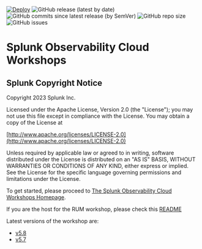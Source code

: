 [![Deploy](https://github.com/splunk/observability-workshop/actions/workflows/deploy.yml/badge.svg)](https://github.com/splunk/observability-workshop/actions/workflows/deploy.yml)
![GitHub release (latest by date)](https://img.shields.io/github/v/tag/splunk/observability-workshop)
![GitHub commits since latest release (by SemVer)](https://img.shields.io/github/commits-since/splunk/observability-workshop/latest)
![GitHub repo size](https://img.shields.io/github/repo-size/splunk/observability-workshop)
![GitHub issues](https://img.shields.io/github/issues/splunk/observability-workshop)

# Splunk Observability Cloud Workshops

## Splunk Copyright Notice

Copyright 2023 Splunk Inc.

Licensed under the Apache License, Version 2.0 (the "License"); you may not use this file except in compliance with the License. You may obtain a copy of the License at

[http://www.apache.org/licenses/LICENSE-2.0](http://www.apache.org/licenses/LICENSE-2.0)

Unless required by applicable law or agreed to in writing, software distributed under the License is distributed on an "AS IS" BASIS, WITHOUT WARRANTIES OR CONDITIONS OF ANY KIND, either express or implied. See the License for the specific language governing permissions and limitations under the License.

To get started, please proceed to [The Splunk Observability Cloud Workshops Homepage](https://splunk.github.io/observability-workshop/latest/).

If you are the host for the RUM workshop, please check this [README](https://github.com/splunk/observability-workshop/blob/main/workshop/apm/README.md)

Latest versions of the workshop are:
- [v5.8](https://splunk.github.io/observability-workshop/v5.8/)
- [v5.7](https://splunk.github.io/observability-workshop/v5.7/)
